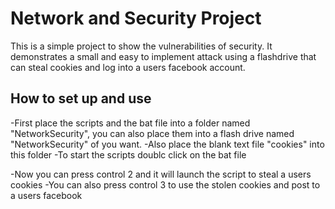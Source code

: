 # Network and Security Project

<p>This is a simple project to show the vulnerabilities of security. It demonstrates a small and easy to implement attack using a flashdrive that can steal cookies and log into a users facebook account.</p>

## How to set up and use
-First place the scripts and the bat file into a folder named "NetworkSecurity", you can also place them into a flash drive named
"NetworkSecurity" of you want.
-Also place the blank text file "cookies" into this folder
-To start the scripts doublc click on the bat file

-Now you can press control 2 and it will launch the script to steal a users cookies
-You can also press control 3 to use the stolen cookies and post to a users facebook
